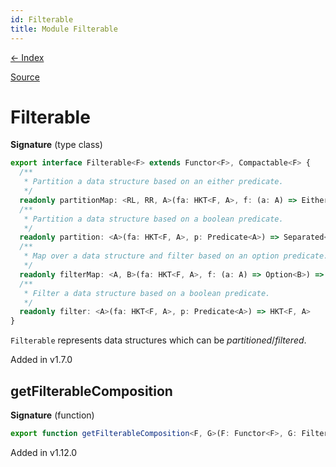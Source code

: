 ```yaml
---
id: Filterable
title: Module Filterable
---
```


[← Index](.)

[Source](https://github.com/gcanti/fp-ts/blob/master/src/Filterable.ts)

# Filterable

**Signature** (type class)

```ts
export interface Filterable<F> extends Functor<F>, Compactable<F> {
  /**
   * Partition a data structure based on an either predicate.
   */
  readonly partitionMap: <RL, RR, A>(fa: HKT<F, A>, f: (a: A) => Either<RL, RR>) => Separated<HKT<F, RL>, HKT<F, RR>>
  /**
   * Partition a data structure based on a boolean predicate.
   */
  readonly partition: <A>(fa: HKT<F, A>, p: Predicate<A>) => Separated<HKT<F, A>, HKT<F, A>>
  /**
   * Map over a data structure and filter based on an option predicate.
   */
  readonly filterMap: <A, B>(fa: HKT<F, A>, f: (a: A) => Option<B>) => HKT<F, B>
  /**
   * Filter a data structure based on a boolean predicate.
   */
  readonly filter: <A>(fa: HKT<F, A>, p: Predicate<A>) => HKT<F, A>
}
```

`Filterable` represents data structures which can be _partitioned_/_filtered_.

Added in v1.7.0

## getFilterableComposition

**Signature** (function)

```ts
export function getFilterableComposition<F, G>(F: Functor<F>, G: Filterable<G>): FilterableComposition<F, G>  { ... }
```

Added in v1.12.0
